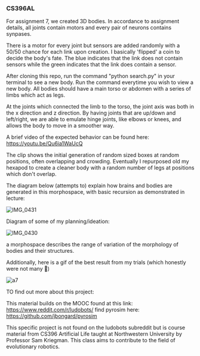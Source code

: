 ### CS396AL 

For assignment 7, we created 3D bodies. In accordance to assignment details, all joints contain motors and every pair of neurons contains synpases.

There is a motor for every joint but sensors are added randomly with a 50/50 chance for each link upon creation. I basically 'flipped' a coin to decide the body's fate. The blue indicates that the link does not contain sensors while the green indicates that the link does contain a sensor. 

After cloning this repo, run the command "python search.py" in your terminal to see a new body. 
Run the command everytime you wish to view a new body. All bodies should have a main torso or abdomen with a series of limbs which act as legs. 

At the joints which connected the limb to the torso, the joint axis was both in the x direction and z direction. By having joints that are up/down and left/right, we are able to emulate hinge joints, like elbows or knees, and allows the body to move in a smoother way. 


A brief video of the expected behavior can be found here: https://youtu.be/Qu6ia1WaUcQ

The clip shows the initial generation of random sized boxes at random positions, often overlapping and crowding. Eventually I repurposed old my hexapod to create a cleaner body with a random number of legs at positions which don't overlap. 

The diagram below (attempts to) explain how brains and bodies are generated in this morphospace, with basic recursion as demonstrated in lecture: 

![IMG_0431](https://user-images.githubusercontent.com/98929421/220260494-29c6a12c-3b37-45d5-a190-75a0d08d7.jpg)


Diagram of some of my planning/ideation:

![IMG_0430](https://user-images.githubusercontent.com/98929421/220260521-d31af8a6-e19c-41f1-848d-6cf28b2b6d97.jpg)



a morphospace describes the range of variation of the morphology of bodies and their structures. 

Additionally, here is a gif of the best result from my trials (which honestly were not many 😬)

![a7](https://user-images.githubusercontent.com/98929421/220257729-8bc0220b-6534-4b97-a6be-4038cafe569b.gif)


TO find out more about this project: 

   This material builds on the MOOC found at this link: https://www.reddit.com/r/ludobots/
   find pyrosim here: https://github.com/jbongard/pyrosim 
  
   This specific project is not found on the ludobots subreddit but is course material from CS396 Artificial Life taught at Northwestern University by Professor Sam Kriegman. This class aims to contribute to the field of evolutionary robotics. 
